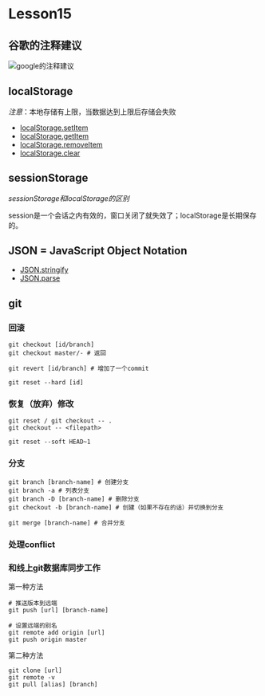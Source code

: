 # Lesson15

## 谷歌的注释建议

![google的注释建议](https://tva1.sinaimg.cn/large/007S8ZIlly1gg4rvhipu2j30h60m877p.jpg)

## localStorage

*注意*：本地存储有上限，当数据达到上限后存储会失败

* [localStorage.setItem](https://developer.mozilla.org/en-US/docs/Web/API/Storage/setItem)
* [localStorage.getItem](https://developer.mozilla.org/en-US/docs/Web/API/Storage/getItem)
* [localStorage.removeItem](https://developer.mozilla.org/en-US/docs/Web/API/Storage/removeItem)
* [localStorage.clear](https://developer.mozilla.org/en-US/docs/Web/API/Storage/clear)

## sessionStorage

*sessionStorage和localStorage的区别*

session是一个会话之内有效的，窗口关闭了就失效了；localStorage是长期保存的。

## JSON = JavaScript Object Notation

* [JSON.stringify](https://developer.mozilla.org/en-US/docs/Web/JavaScript/Reference/Global_Objects/JSON/stringify)
* [JSON.parse](https://developer.mozilla.org/en-US/docs/Web/JavaScript/Reference/Global_Objects/JSON/parse)

## git

### 回滚
```
git checkout [id/branch]
git checkout master/- # 返回

git revert [id/branch] # 增加了一个commit

git reset --hard [id]
```

### 恢复（放弃）修改

```
git reset / git checkout -- .
git checkout -- <filepath>

git reset --soft HEAD~1
```

### 分支
```
git branch [branch-name] # 创建分支
git branch -a # 列表分支
git branch -D [branch-name] # 删除分支
git checkout -b [branch-name] # 创建（如果不存在的话）并切换到分支

git merge [branch-name] # 合并分支
```

### 处理conflict

### 和线上git数据库同步工作

第一种方法

```
# 推送版本到远端
git push [url] [branch-name]

# 设置远端的别名
git remote add origin [url]
git push origin master
```

第二种方法

```
git clone [url]
git remote -v
git pull [alias] [branch]
```
